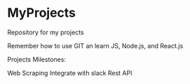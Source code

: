 # MyProjects
Repository for my projects

Remember how to use GIT an learn JS, Node.js, and React.js

Projects Milestones:

Web Scraping
Integrate with slack
Rest API
